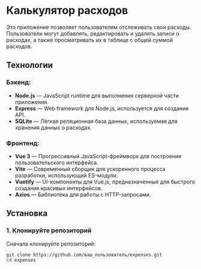# Калькулятор расходов

Это приложение позволяет пользователям отслеживать свои расходы. Пользователи могут добавлять, редактировать и удалять записи о расходах, а также просматривать их в таблице с общей суммой расходов.

## Технологии

### Бэкенд:
- **Node.js** — JavaScript runtime для выполнения серверной части приложения.
- **Express** — Web framework для Node.js, используется для создания API.
- **SQLite** — Лёгкая реляционная база данных, используемая для хранения данных о расходах.

### Фронтенд:
- **Vue 3** — Прогрессивный JavaScript-фреймворк для построения пользовательского интерфейса.
- **Vite** — Современный сборщик для ускоренного процесса разработки, использующий ES-модули.
- **Vuetify** — UI-компоненты для Vue.js, предназначенные для быстрого создания красивых интерфейсов.
- **Axios** — Библиотека для работы с HTTP-запросами.

## Установка

### 1. Клонируйте репозиторий

Сначала клонируйте репозиторий:

```bash
git clone https://github.com/ваш_пользователь/expenses.git
cd expenses

